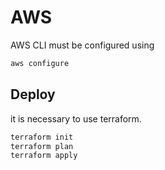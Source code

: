 # AWS

AWS CLI must be configured  using 
```bash
aws configure
```
## Deploy

it is necessary to use terraform.

```bash
terraform init
terraform plan
terraform apply
```
